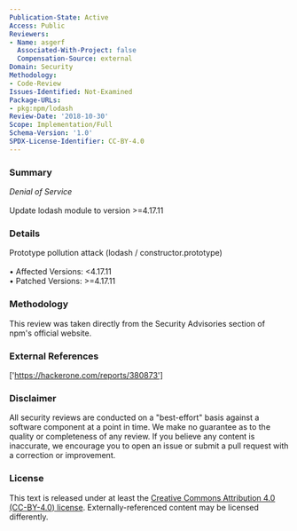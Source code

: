 ```yaml
---
Publication-State: Active
Access: Public
Reviewers:
- Name: asgerf
  Associated-With-Project: false
  Compensation-Source: external
Domain: Security
Methodology:
- Code-Review
Issues-Identified: Not-Examined
Package-URLs:
- pkg:npm/lodash
Review-Date: '2018-10-30'
Scope: Implementation/Full
Schema-Version: '1.0'
SPDX-License-Identifier: CC-BY-4.0
---
```

### Summary
*Denial of Service*<br><br>Update lodash module to version >=4.17.11
### Details
Prototype pollution attack (lodash / constructor.prototype)
<br><br>• Affected Versions: <4.17.11
<br>• Patched Versions: >=4.17.11
### Methodology
This review was taken directly from the Security Advisories section of npm's official website.
### External References
['https://hackerone.com/reports/380873']
### Disclaimer
All security reviews are conducted on a "best-effort" basis against a software component at a point in time. We make no guarantee as to the quality or completeness of any review. If you believe any content is inaccurate, we encourage you to open an issue or submit a pull request with a correction or improvement.
### License
This text is released under at least the [Creative Commons Attribution 4.0 (CC-BY-4.0) license](https://creativecommons.org/licenses/by/4.0/legalcode.txt). Externally-referenced content may be licensed differently.

